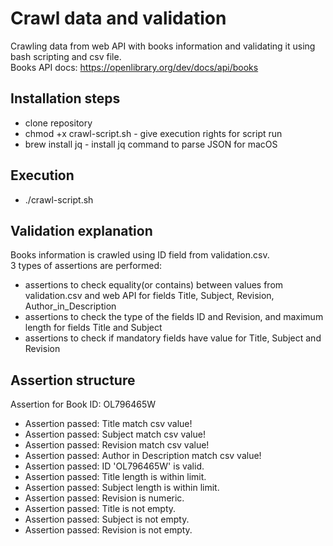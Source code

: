 # Crawl data and validation 
Crawling data from web API with books information and validating it using bash scripting and csv file.<br>
Books API docs: https://openlibrary.org/dev/docs/api/books

## Installation steps  
- clone repository 
- chmod +x crawl-script.sh - give execution rights for script run
- brew install jq - install jq command to parse JSON for macOS 

## Execution 
- ./crawl-script.sh

## Validation explanation 
Books information is crawled using ID field from validation.csv.<br>
3 types of assertions are performed:
- assertions to check equality(or contains) between values from validation.csv and web API for fields Title, Subject, Revision, Author_in_Description
- assertions to check the type of the fields ID and Revision, and maximum length for fields Title and Subject
- assertions to check if mandatory fields have value for Title, Subject and Revision

## Assertion structure
Assertion for Book ID: OL796465W
- Assertion passed: Title match csv value!
- Assertion passed: Subject match csv value!
- Assertion passed: Revision match csv value!
- Assertion passed: Author in Description match csv value!
- Assertion passed: ID 'OL796465W' is valid.
- Assertion passed: Title length is within limit.
- Assertion passed: Subject length is within limit.
- Assertion passed: Revision is numeric.
- Assertion passed: Title is not empty.
- Assertion passed: Subject is not empty.
- Assertion passed: Revision is not empty.
